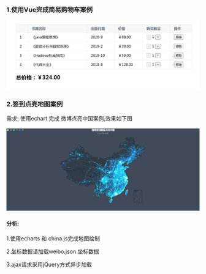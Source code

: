 ### 1.使用Vue完成简易购物车案例

![1595340256345](assets/1595340256345.png)

### 2.签到点亮地图案例

需求: 使用echart 完成 微博点亮中国案例,效果如下图

![1595342327468](assets/1595342327468.png)



#### 分析:

1.使用echarts 和 china.js完成地图绘制

2.坐标数据请加载weibo.json 坐标数据

3.ajax请求采用jQuery方式异步加载


